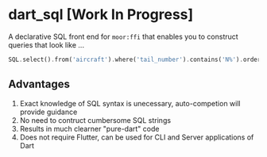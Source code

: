 # dart_sql [Work In Progress]

A declarative SQL front end for `moor:ffi` that enables you to construct queries that look like ...

```dart
SQL.select().from('aircraft').where('tail_number').contains('N%').orderBy('model').asc.toString()
```

## Advantages

1. Exact knowledge of SQL syntax is unecessary, auto-competion will provide guidance
2. No need to contruct cumbersome SQL strings
3. Results in much clearner "pure-dart" code
4. Does not require Flutter, can be used for CLI and Server applications of Dart